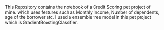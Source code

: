 This Repository contains the notebook of a Credit Scoring pet project of mine. which uses features such as Monthly Income, Number of dependents, age of the borrower etc. I used a ensemble tree model in this pet project which is GradientBoostingClassifier.